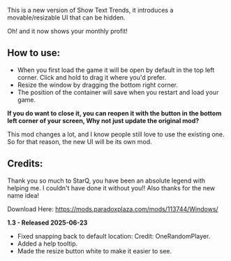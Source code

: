This is a new version of Show Text Trends, it introduces a movable/resizable UI that can be hidden.

Oh! and it now shows your monthly profit!

## How to use:
* When you first load the game it will be open by default in the top left corner. Click and hold to drag it where you'd prefer.
* Resize the window by dragging the bottom right corner.
* The position of the container will save when you restart and load your game.


**If you do want to close it, you can reopen it with the button in the bottom left corner of your screen, Why not just update the original mod?**

This mod changes a lot, and I know people still love to use the existing one. So for that reason, the new UI will be its own mod.

## Credits:
Thank you so much to StarQ, you have been an absolute legend with helping me. I couldn't have done it without you!! Also thanks for the new name idea!

Download Here: https://mods.paradoxplaza.com/mods/113744/Windows/

**1.3 - Released 2025-06-23**
* Fixed snapping back to default location: Credit: OneRandomPlayer.
* Added a help tooltip.
* Made the resize button white to make it easier to see.
